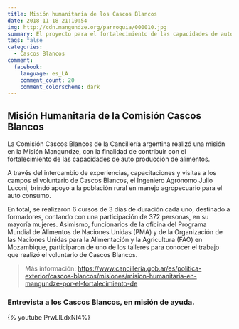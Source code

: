 ```yaml
---
title: Misión humanitaria de los Cascos Blancos
date: 2018-11-18 21:10:54
img: http://cdn.mangundze.org/parroquia/000010.jpg
summary: El proyecto para el fortalecimiento de las capacidades de auto producción de alimentos en Mangundze
tags: false
categories:
  - Cascos Blancos
comment:
  facebook:
    language: es_LA
    comment_count: 20
    comment_colorscheme: dark
---
```

## Misión Humanitaria de la Comisión Cascos Blancos

La Comisión Cascos Blancos de la Cancillería argentina realizó una misión en la Misión Mangundze, con la finalidad de contribuir con el fortalecimiento de las capacidades de auto producción de alimentos. 

A través del intercambio de experiencias, capacitaciones y visitas a los campos el voluntario de Cascos Blancos, el Ingeniero Agrónomo Julio Luconi, brindó apoyo a la población rural en manejo agropecuario para el auto consumo.

En total, se realizaron 6 cursos de 3 días de duración cada uno, destinado a formadores, contando con una participación de 372 personas, en su mayoría mujeres. Asimismo, funcionarios de la oficina del Programa Mundial de Alimentos de Naciones Unidas (PMA) y de la Organización de las Naciones Unidas para la Alimentación y la Agricultura (FAO) en Mozambique, participaron de uno de los talleres para conocer el trabajo que realizó el voluntario de Cascos Blancos.

> Más información: https://www.cancilleria.gob.ar/es/politica-exterior/cascos-blancos/misiones/mision-humanitaria-en-mangundze-por-el-fortalecimiento-de

### Entrevista a los Cascos Blancos, en misión de ayuda.
{% youtube PrwLILdxNI4%}